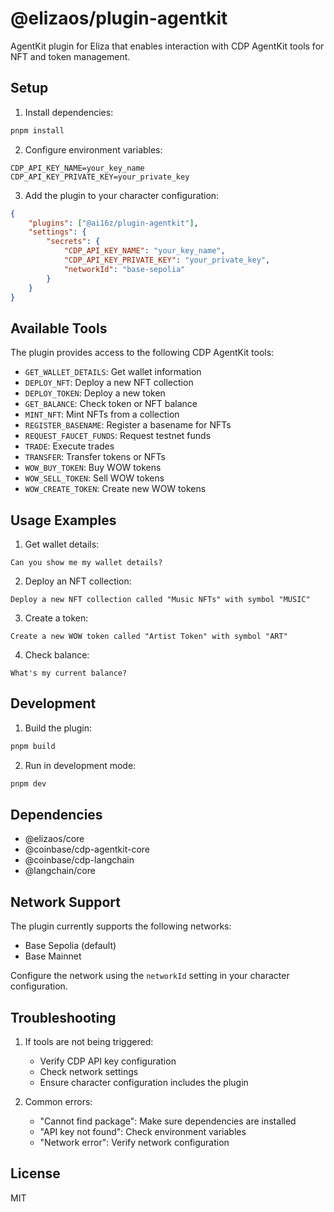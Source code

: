 # @elizaos/plugin-agentkit

AgentKit plugin for Eliza that enables interaction with CDP AgentKit tools for NFT and token management.

## Setup

1. Install dependencies:

```bash
pnpm install
```

2. Configure environment variables:

```env
CDP_API_KEY_NAME=your_key_name
CDP_API_KEY_PRIVATE_KEY=your_private_key
```

3. Add the plugin to your character configuration:

```json
{
    "plugins": ["@ai16z/plugin-agentkit"],
    "settings": {
        "secrets": {
            "CDP_API_KEY_NAME": "your_key_name",
            "CDP_API_KEY_PRIVATE_KEY": "your_private_key",
            "networkId": "base-sepolia"
        }
    }
}
```

## Available Tools

The plugin provides access to the following CDP AgentKit tools:

- `GET_WALLET_DETAILS`: Get wallet information
- `DEPLOY_NFT`: Deploy a new NFT collection
- `DEPLOY_TOKEN`: Deploy a new token
- `GET_BALANCE`: Check token or NFT balance
- `MINT_NFT`: Mint NFTs from a collection
- `REGISTER_BASENAME`: Register a basename for NFTs
- `REQUEST_FAUCET_FUNDS`: Request testnet funds
- `TRADE`: Execute trades
- `TRANSFER`: Transfer tokens or NFTs
- `WOW_BUY_TOKEN`: Buy WOW tokens
- `WOW_SELL_TOKEN`: Sell WOW tokens
- `WOW_CREATE_TOKEN`: Create new WOW tokens

## Usage Examples

1. Get wallet details:

```
Can you show me my wallet details?
```

2. Deploy an NFT collection:

```
Deploy a new NFT collection called "Music NFTs" with symbol "MUSIC"
```

3. Create a token:

```
Create a new WOW token called "Artist Token" with symbol "ART"
```

4. Check balance:

```
What's my current balance?
```

## Development

1. Build the plugin:

```bash
pnpm build
```

2. Run in development mode:

```bash
pnpm dev
```

## Dependencies

- @elizaos/core
- @coinbase/cdp-agentkit-core
- @coinbase/cdp-langchain
- @langchain/core

## Network Support

The plugin currently supports the following networks:

- Base Sepolia (default)
- Base Mainnet

Configure the network using the `networkId` setting in your character configuration.

## Troubleshooting

1. If tools are not being triggered:

    - Verify CDP API key configuration
    - Check network settings
    - Ensure character configuration includes the plugin

2. Common errors:
    - "Cannot find package": Make sure dependencies are installed
    - "API key not found": Check environment variables
    - "Network error": Verify network configuration

## License

MIT
